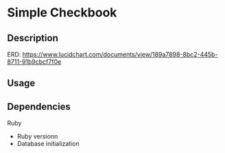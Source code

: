 # Simple Checkbook

## Description
ERD: https://www.lucidchart.com/documents/view/189a7898-8bc2-445b-8711-91b9cbcf7f0e

## Usage

## Dependencies
Ruby
* Ruby versionn
* Database initialization

